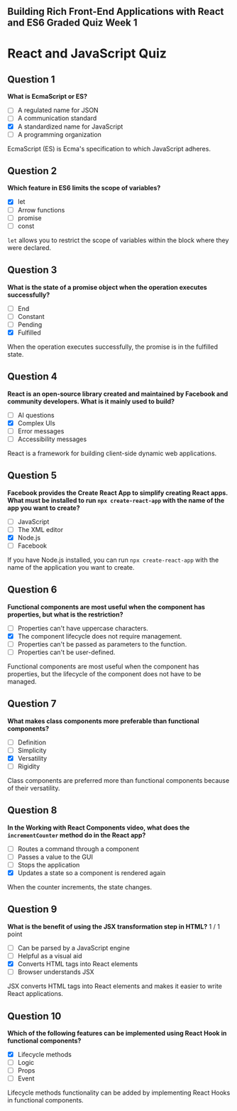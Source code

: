 ## Building Rich Front-End Applications with React and ES6 Graded Quiz Week 1

# React and JavaScript Quiz

## Question 1
**What is EcmaScript or ES?**

- [ ] A regulated name for JSON
- [ ] A communication standard
- [x] A standardized name for JavaScript
- [ ] A programming organization

EcmaScript (ES) is Ecma's specification to which JavaScript adheres.

## Question 2
**Which feature in ES6 limits the scope of variables?**

- [x] let
- [ ] Arrow functions
- [ ] promise
- [ ] const

`let` allows you to restrict the scope of variables within the block where they were declared.

## Question 3
**What is the state of a promise object when the operation executes successfully?**

- [ ] End
- [ ] Constant
- [ ] Pending
- [x] Fulfilled

When the operation executes successfully, the promise is in the fulfilled state.

## Question 4
**React is an open-source library created and maintained by Facebook and community developers. What is it mainly used to build?**

- [ ] AI questions
- [x] Complex UIs
- [ ] Error messages
- [ ] Accessibility messages

React is a framework for building client-side dynamic web applications.

## Question 5
**Facebook provides the Create React App to simplify creating React apps. What must be installed to run `npx create-react-app` with the name of the app you want to create?**

- [ ] JavaScript
- [ ] The XML editor
- [x] Node.js
- [ ] Facebook

If you have Node.js installed, you can run `npx create-react-app` with the name of the application you want to create.

## Question 6
**Functional components are most useful when the component has properties, but what is the restriction?**

- [ ] Properties can't have uppercase characters.
- [x] The component lifecycle does not require management.
- [ ] Properties can't be passed as parameters to the function.
- [ ] Properties can't be user-defined.

Functional components are most useful when the component has properties, but the lifecycle of the component does not have to be managed.

## Question 7
**What makes class components more preferable than functional components?**

- [ ] Definition
- [ ] Simplicity
- [x] Versatility
- [ ] Rigidity

Class components are preferred more than functional components because of their versatility.

## Question 8
**In the Working with React Components video, what does the `incrementCounter` method do in the React app?**

- [ ] Routes a command through a component
- [ ] Passes a value to the GUI
- [ ] Stops the application
- [x] Updates a state so a component is rendered again

When the counter increments, the state changes.

## Question 9
**What is the benefit of using the JSX transformation step in HTML?**
1 / 1 point
- [ ] Can be parsed by a JavaScript engine
- [ ] Helpful as a visual aid
- [x] Converts HTML tags into React elements
- [ ] Browser understands JSX

JSX converts HTML tags into React elements and makes it easier to write React applications.

## Question 10
**Which of the following features can be implemented using React Hook in functional components?**

- [x] Lifecycle methods
- [ ] Logic
- [ ] Props
- [ ] Event

Lifecycle methods functionality can be added by implementing React Hooks in functional components.
